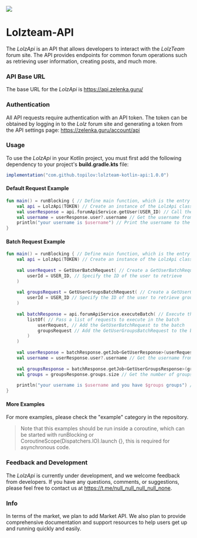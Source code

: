 [![](https://jitpack.io/v/topilov/lolzteam-kotlin-api.svg)](https://jitpack.io/#topilov/lolzteam-kotlin-api)

# Lolzteam-API

The *LolzApi* is an API that allows developers to interact with the *LolzTeam* forum site. The API provides endpoints for common forum operations such as retrieving user information, creating posts, and much more.

### API Base URL

The base URL for the *LolzApi* is https://api.zelenka.guru/

### Authentication

All API requests require authentication with an API token. The token can be obtained by logging in to the *Lolz* forum site and generating a token from the API settings page: https://zelenka.guru/account/api

### Usage

To use the *LolzApi* in your Kotlin project, you must first add the following dependency to your project's **build.gradle.kts** file:
```groovy
implementation("com.github.topilov:lolzteam-kotlin-api:1.0.0")
```

#### Default Request Example
```kotlin
fun main() = runBlocking { // Define main function, which is the entry point of the program
    val api = LolzApi(TOKEN) // Create an instance of the LolzApi class, passing in a TOKEN string
    val userResponse = api.forumApiService.getUser(USER_ID) // Call the getUser function to retrieve the user with the specified ID
    val username = userResponse.user?.username // Get the username from the GetUserResponse, or null if the user is not found
    println("your username is $username") // Print the username to the console
}
```

#### Batch Request Example
```kotlin
fun main() = runBlocking { // Define main function, which is the entry point of the program
    val api = LolzApi(TOKEN) // Create an instance of the LolzApi class, passing in a TOKEN string
    
    val userRequest = GetUserBatchRequest( // Create a GetUserBatchRequest object
        userId = USER_ID, // Specify the ID of the user to retrieve
    )
    
    val groupsRequest = GetUserGroupsBatchRequest( // Create a GetUserGroupsBatchRequest object
        userId = USER_ID // Specify the ID of the user to retrieve groups for
    )
    
    val batchResponse = api.forumApiService.executeBatch( // Execute the batch request and get the response
        listOf( // Pass a list of requests to execute in the batch
            userRequest, // Add the GetUserBatchRequest to the batch
            groupsRequest // Add the GetUserGroupsBatchRequest to the batch
        )
    )
    
    val userResponse = batchResponse.getJob<GetUserResponse>(userRequest.id) ?: return@runBlocking // Retrieve the response for the GetUserBatchRequest and convert it to a GetUserResponse object, or return if the response is null
    val username = userResponse.user?.username // Get the username from the GetUserResponse, or null if the user is not found
    
    val groupsResponse = batchResponse.getJob<GetUserGroupsResponse>(groupsRequest.id) ?: return@runBlocking // Retrieve the response for the GetUserGroupsBatchRequest and convert it to a GetUserGroupsResponse object, or return if the response is null
    val groups = groupsResponse.groups.size // Get the number of groups from the GetUserGroupsResponse
    
    println("your username is $username and you have $groups groups") // Print the username and number of groups to the console
}
```

#### More Examples
For more examples, please check the "example" category in the repository.
> Note that this examples should be run inside a coroutine, which can be started with runBlocking or CoroutineScope(Dispatchers.IO).launch {}, this is required for asynchronous code.

### Feedback and Development
The *LolzApi* is currently under development, and we welcome feedback from developers. If you have any questions, comments, or suggestions, please feel free to contact us at https://t.me/null_null_null_null_none.

### Info
In terms of the market, we plan to add Market API. We also plan to provide comprehensive documentation and support resources to help users get up and running quickly and easily. 